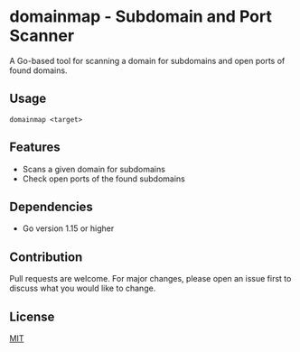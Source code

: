 # domainmap - Subdomain and Port Scanner
A Go-based tool for scanning a domain for subdomains and open ports of found domains.

## Usage
```domainmap <target>```

## Features
- Scans a given domain for subdomains
- Check open ports of the found subdomains

## Dependencies
- Go version 1.15 or higher

## Contribution
Pull requests are welcome. For major changes, please open an issue first to discuss what you would like to change.

## License
[MIT](https://choosealicense.com/licenses/mit/)